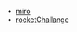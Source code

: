 * [miro](https://miro.com/app/board/uXjVLZ966y8=/)
* [rocketChallange](https://challengerocket.com/hackyeah-2024/works/chloe--twoja-matematyczna-zaba-55cd29#go-pagecontent)
